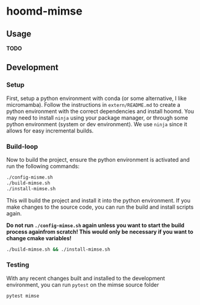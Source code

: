 # hoomd-mimse

## Usage

**TODO**

## Development

### Setup

First, setup a python environment with conda (or some alternative, I like micromamba). Follow the instructions in `extern/README.md` to create a python environment with the correct dependencies and install hoomd. You may need to install `ninja` using your package manager, or through some python environment (system or dev environment). We use `ninja` since it allows for easy incremental builds.

### Build-loop

Now to build the project, ensure the python environment is activated and run the following commands:

``` bash
./config-misme.sh
./build-mimse.sh
./install-mimse.sh
```

This will build the project and install it into the python environment. If you make changes to the source code, you can run the build and install scripts again.

**Do not run `./config-mimse.sh` again unless you want to start the build process againfrom scratch! This would only be necessary if you want to change cmake variables!**

``` bash
./build-mimse.sh && ./install-mimse.sh
```

### Testing

With any recent changes built and installed to the development environment, you can run `pytest` on the mimse source folder

``` bash
pytest mimse
```